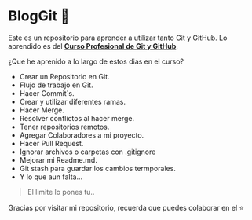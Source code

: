 # BlogGit 💜 

Este es un repositorio para aprender a utilizar tanto Git y GitHub.
Lo aprendido es del [**Curso Profesional de Git y GitHub**](https://platzi.com/cursos/git-github/).

¿Que he aprenido a lo largo de estos dias en el curso?

- Crear un Repositorio en Git.
- Flujo de trabajo en Git.
- Hacer Commit´s.
- Crear y utilizar diferentes ramas.
- Hacer Merge.
- Resolver conflictos al hacer merge.
- Tener repositorios remotos.
- Agregar Colaboradores a mi proyecto.
- Hacer Pull Request.
- Ignorar archivos o carpetas con .gitignore
- Mejorar mi Readme.md.
- Git stash para guardar los cambios termporales.
- Y lo que aun falta...

> El limite lo pones tu..

Gracias por visitar mi repositorio, recuerda que puedes colaborar en el ⭐️
